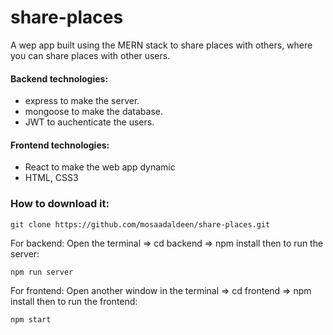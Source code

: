 # share-places

A wep app built using the MERN stack to share places with others, where you can share places with other users.

#### Backend technologies:
* express to make the server.
* mongoose to make the database.
* JWT to auchenticate the users.

#### Frontend technologies: 
* React to make the web app dynamic
* HTML, CSS3

### How to download it: 
```
git clone https://github.com/mosaadaldeen/share-places.git
```
For backend: 
Open the terminal => cd backend => npm install 
then to run the server: 
```
npm run server
```
For frontend: 
Open another window in the terminal => cd frontend => npm install 
then to run the frontend: 
```
npm start
```
